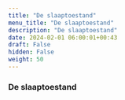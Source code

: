 ```yaml
---
title: "De slaaptoestand"
menu_title: "De slaaptoestand"
description: "De slaaptoestand"
date: 2024-02-01 06:00:01+00:43
draft: False
hidden: False
weight: 50
---
```

### De slaaptoestand
